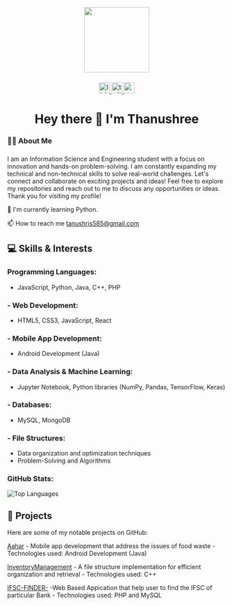 <div align="center">
  <img height="150" src="https://camo.githubusercontent.com/62da68eb62b1e5f175f7d1f0191dd89a653d7908feb22d37d4a0ab07365d6791/68747470733a2f2f6d656469612e67697068792e636f6d2f6d656469612f4d3967624264396e6244724f5475314d71782f67697068792e676966"  />
</div>

###
<div align="center">
  <a href="https://www.linkedin.com/in/thanushrees31/" target="_blank">
    <img src="https://img.shields.io/static/v1?message=LinkedIn&logo=linkedin&label=&color=0077B5&logoColor=white&labelColor=&style=for-the-badge" height="25" alt="linkedin logo"  />
  </a>
  <a href="https://twitter.com/thanushree12703" target="_blank">
    <img src="https://img.shields.io/static/v1?message=Twitter&logo=twitter&label=&color=1DA1F2&logoColor=white&labelColor=&style=for-the-badge" height="25" alt="twitter logo"  />
  </a>
  <a href="https://thanushrees.carrd.co/" target="_blank">
    <img src="https://img.shields.io/static/v1?message=Portofolia&logo=Portofolia&label=&color=2DA1F2&logoColor=white&labelColor=&style=for-the-badge" height="25" alt="portofolia logo"  />
  </a>
</div>


###

<h1 align="center">Hey there 👋 I'm Thanushree</h1>

###

<h3 align="left">👩‍💻  About Me</h3>

###

<p align="left">I am an Information Science and Engineering student with a focus on innovation and hands-on problem-solving. I am constantly expanding my technical and non-technical skills to solve real-world challenges.
Let's connect and collaborate on exciting projects and ideas! Feel free to explore my repositories and reach out to me to discuss any opportunities or ideas. Thank you for visiting my profile!
</p>

🧠 I'm currently learning Python.

📫 How to reach me tanushris585@gmail.com


## 💻 Skills & Interests

### Programming Languages:
  - JavaScript, Python, Java, C++, PHP
### - Web Development: 
  - HTML5, CSS3, JavaScript, React
### - Mobile App Development: 
  -  Android Development (Java)
### - Data Analysis & Machine Learning: 
 -  Jupyter Notebook, Python libraries (NumPy, Pandas, TensorFlow, Keras)
### - Databases: 
  - MySQL, MongoDB
### - File Structures: 
 - Data organization and optimization techniques
 - Problem-Solving and Algorithms


###  GitHub Stats:

<div align="Left">
  
 ![Top Languages](https://github-readme-stats.vercel.app/api/top-langs/?username=tanushrees31)


## 🚀 Projects

Here are some of my notable projects on GitHub:


 [Aahar](https://github.com/tanushrees31/Aahar)
    - Mobile app development that address the issues of food waste 
    - Technologies used: Android Development (Java)
   
   
 [InventoryManagement](https://github.com/tanushrees31/InventoryManagement)
    - A file structure implementation for efficient organization and retrieval
    - Technologies used: C++


  [IFSC-FINDER-](https://github.com/tanushrees31/IFSC-FINDER-)
    -Web Based Appication that help user to find the IFSC of particular Bank
    - Technologies used: PHP and MySQL
















